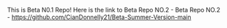 This is Beta N0.1 Repo! Here is the link to Beta Repo NO.2 - Beta Repo NO.2 - https://github.com/CianDonnelly21/Beta-Summer-Version-main

